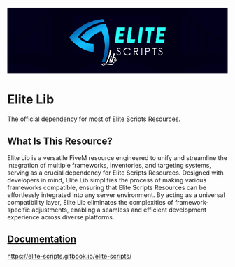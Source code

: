 ![banner](banner.png)

# Elite Lib
The official dependency for most of Elite Scripts Resources.

## What Is This Resource?
Elite Lib is a versatile FiveM resource engineered to unify and streamline the integration of multiple frameworks, inventories, and targeting systems, serving as a crucial dependency for Elite Scripts Resources. Designed with developers in mind, Elite Lib simplifies the process of making various frameworks compatible, ensuring that Elite Scripts Resources can be effortlessly integrated into any server environment. By acting as a universal compatibility layer, Elite Lib eliminates the complexities of framework-specific adjustments, enabling a seamless and efficient development experience across diverse platforms.

## [Documentation](https://elite-scripts.gitbook.io/elite-scripts/)
https://elite-scripts.gitbook.io/elite-scripts/